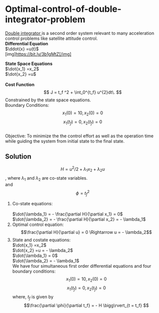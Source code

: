 # Optimal-control-of-double-integrator-problem
[Double integrator ](https://en.wikipedia.org/wiki/Double_integrator) is a second order system relevant to many acceleration control problems like satellite attitude control. <br>
**Differential Equation** <br>
$\ddot{x} =u(t)$ <br>
[img]https://bit.ly/3b1gMtZ[/img]

**State Space Equations**<br>
$\dot{x_1} =x_2$<br>
$\dot{x_2} =u$
<br><br>
**Cost Function**
$$
J = t_f ^2 + \int_0^{t_f}  u^{2}dt\.
$$
Constrained by the state space equations.<br>
Boundary Conditions: <br>
$$x_1(0) = 10, x_2(0) = 0 $$
$$x_1 (t_f)  = 0, x_2(t_f) = 0 $$
<br> Objective: To minimize the the control effort as well as the operation time while guiding the system from initial state to the final state.
<br>
## Solution
$$H = u^2/2 + \lambda_1 x_2 + \lambda_2 u $$, where $\lambda_1$ and $\lambda_2$ are co-state variables.
<br>and 
$$\phi = t_f^2$$
1. Co-state equations:<br>
<br> $\dot{\lambda_1} = - \frac{\partial H}{\partial x_1} = 0$
<br>$\dot{\lambda_2} = - \frac{\partial H}{\partial x_2} = - \lambda_1$<br>
2. Optimal control equation:
	$$\frac{\partial H}{\partial u} = 0 \Rightarrow u = - \lambda_2$$
3. State and costate equations: <br>
	 $\dot{x_1} =x_2$<br>
	 $\dot{x_2} =u = - \lambda_2$<br>
	 $\dot{\lambda_1} = 0$<br>
	 $\dot{\lambda_2} =  - \lambda_1$<br>
	 We have four simultaneous first order differential equations and four boundary conditions: 
	 $$x_1(0) = 10, x_2(0) = 0 $$
$$x_1 (t_f)  = 0, x_2(t_f) = 0 $$
where, $t_f$ is given by<br>
 $$\frac{\partial \phi}{\partial t_f} = - H
\bigg\rvert_{t = t_f} $$

